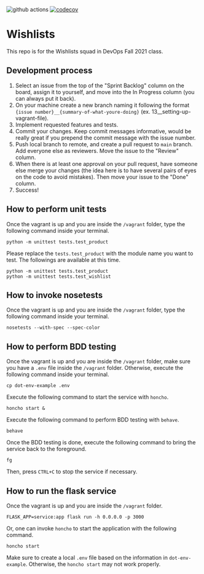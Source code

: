 ![github actions](https://github.com/devops-wishlist-buddies/wishlists/actions/workflows/workflow.yml/badge.svg)
[![codecov](https://codecov.io/gh/devops-wishlist-buddies/wishlists/branch/main/graph/badge.svg?token=DQRGYGIC60)](https://codecov.io/gh/devops-wishlist-buddies/wishlists)

# Wishlists

This repo is for the Wishlists squad in DevOps Fall 2021 class.

## Development process

1. Select an issue from the top of the "Sprint Backlog" column on the board, assign it to yourself, and move into the In Progress column (you can always put it back).
2. On your machine create a new branch naming it following the format `{issue number}__{summary-of-what-youre-doing}` (ex. 13__setting-up-vagrant-file).
3. Implement requested features and tests.
4. Commit your changes. Keep commit messages informative, would be really great if you prepend the commit message with the issue number.
5. Push local branch to remote, and create a pull request to `main` branch. Add everyone else as reviewers. Move the issue to the "Review" column.
6. When there is at least one approval on your pull request, have someone else merge your changes (the idea here is to have several pairs of eyes on the code to avoid mistakes). Then move your issue to the "Done" column.
7. Success!

## How to perform unit tests

Once the vagrant is up and you are inside the ```/vagrant``` folder, type the following command inside your terminal.

```
python -m unittest tests.test_product
```

Please replace the ```tests.test_product``` with the module name you want to test. The followings are available at this time.

```
python -m unittest tests.test_product
python -m unittest tests.test_wishlist
```

## How to invoke nosetests

Once the vagrant is up and you are inside the ```/vagrant``` folder, type the following command inside your terminal.

```
nosetests --with-spec --spec-color
```

## How to perform BDD testing

Once the vagrant is up and you are inside the ```/vagrant``` folder, make sure you have a ```.env``` file inside the ```/vagrant``` folder. Otherwise, execute the following command inside your terminal.

```
cp dot-env-example .env
```

Execute the following command to start the service with ```honcho```.

```
honcho start &
```
Execute the following command to perform BDD testing with ```behave```.
```
behave
```
Once the BDD testing is done, execute the following command to bring the service back to the foreground.
```
fg
```
Then, press ```CTRL+C``` to stop the service if necessary.


## How to run the flask service

Once the vagrant is up and you are inside the ```/vagrant``` folder.

```
FLASK_APP=service:app flask run -h 0.0.0.0 -p 3000
```

Or, one can invoke ```honcho``` to start the application with the following command.

```
honcho start
```
Make sure to create a local ```.env``` file based on the information in ```dot-env-example```. Otherwise, the ```honcho start``` may not work properly.